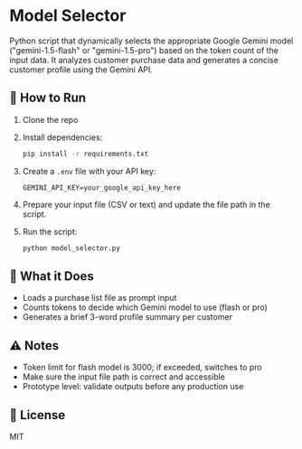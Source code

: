 # Model Selector

Python script that dynamically selects the appropriate Google Gemini model ("gemini-1.5-flash" or "gemini-1.5-pro") based on the token count of the input data. It analyzes customer purchase data and generates a concise customer profile using the Gemini API.

## 🚀 How to Run

1. Clone the repo  
2. Install dependencies:  
   ```bash
   pip install -r requirements.txt
   ```

3. Create a `.env` file with your API key:  
   ```
   GEMINI_API_KEY=your_google_api_key_here
   ```

4. Prepare your input file (CSV or text) and update the file path in the script.

5. Run the script:  
   ```bash
   python model_selector.py
   ```

## 🧠 What it Does

- Loads a purchase list file as prompt input  
- Counts tokens to decide which Gemini model to use (flash or pro)  
- Generates a brief 3-word profile summary per customer

## ⚠️ Notes

- Token limit for flash model is 3000; if exceeded, switches to pro  
- Make sure the input file path is correct and accessible  
- Prototype level: validate outputs before any production use

## 📄 License

MIT
